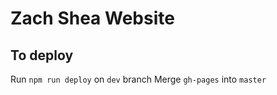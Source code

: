 # Zach Shea Website

## To deploy
Run `npm run deploy` on `dev` branch
Merge `gh-pages` into `master`
